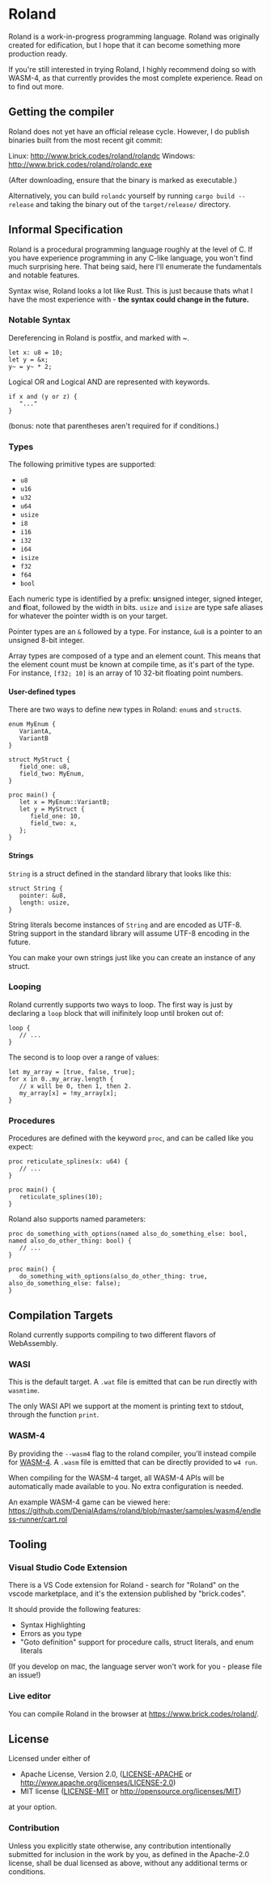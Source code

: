 # Roland
Roland is a work-in-progress programming language. Roland was originally created for edification, but I hope that it can become something more production ready.

If you're still interested in trying Roland, I highly recommend doing so with WASM-4, as that currently provides the most complete experience. Read on to find out more.

## Getting the compiler

Roland does not yet have an official release cycle. However, I do publish binaries built from the most recent git commit:

Linux: http://www.brick.codes/roland/rolandc
Windows: http://www.brick.codes/roland/rolandc.exe

(After downloading, ensure that the binary is marked as executable.)

Alternatively, you can build `rolandc` yourself by running `cargo build --release` and taking the binary out of the `target/release/` directory.

## Informal Specification

Roland is a procedural programming language roughly at the level of C. If you have experience programming in any C-like language, you won't find much surprising here. That being said, here I'll enumerate the fundamentals and notable features.

Syntax wise, Roland looks a lot like Rust. This is just because thats what I have the most experience with - **the syntax could change in the future.**

### Notable Syntax

Dereferencing in Roland is postfix, and marked with ~.

```roland
let x: u8 = 10;
let y = &x;
y~ = y~ * 2;
```

Logical OR and Logical AND are represented with keywords.

```roland
if x and (y or z) {
   "..."
}
```

(bonus: note that parentheses aren't required for if conditions.)

### Types

The following primitive types are supported:

- `u8`
- `u16`
- `u32`
- `u64`
- `usize`
- `i8`
- `i16`
- `i32`
- `i64`
- `isize`
- `f32`
- `f64`
- `bool`

Each numeric type is identified by a prefix: **u**nsigned integer, signed **i**nteger, and **f**loat, followed by the width in bits. `usize` and `isize` are type safe aliases for whatever the pointer width is on your target.

Pointer types are an `&` followed by a type. For instance, `&u8` is a pointer to an unsigned 8-bit integer.

Array types are composed of a type and an element count. This means that the element count must be known at compile time, as it's part of the type. For instance, `[f32; 10]` is an array of 10 32-bit floating point numbers.

#### User-defined types

There are two ways to define new types in Roland: `enum`s and `struct`s.

```roland
enum MyEnum {
   VariantA,
   VariantB
}

struct MyStruct {
   field_one: u8,
   field_two: MyEnum,
}

proc main() {
   let x = MyEnum::VariantB;
   let y = MyStruct {
      field_one: 10,
      field_two: x,
   };
}
```

#### Strings

`String` is a struct defined in the standard library that looks like this:

```roland
struct String {
   pointer: &u8,
   length: usize,
}
```

String literals become instances of `String` and are encoded as UTF-8. String support in the standard library will assume UTF-8 encoding in the future.

You can make your own strings just like you can create an instance of any struct.

### Looping

Roland currently supports two ways to loop. The first way is just by declaring a `loop` block that will inifinitely loop until broken out of:

```roland
loop {
   // ...
}
```

The second is to loop over a range of values:

```roland
let my_array = [true, false, true];
for x in 0..my_array.length {
   // x will be 0, then 1, then 2.
   my_array[x] = !my_array[x];
}
```

### Procedures

Procedures are defined with the keyword `proc`, and can be called like you expect:

```roland
proc reticulate_splines(x: u64) {
   // ...
}

proc main() {
   reticulate_splines(10);
}
```

Roland also supports named parameters:

```roland
proc do_something_with_options(named also_do_something_else: bool, named also_do_other_thing: bool) {
   // ...
}

proc main() {
   do_something_with_options(also_do_other_thing: true, also_do_something_else: false);
}
```

## Compilation Targets

Roland currently supports compiling to two different flavors of WebAssembly.

### WASI
This is the default target. A `.wat` file is emitted that can be run directly with `wasmtime`.

The only WASI API we support at the moment is printing text to stdout, through the function `print`.

### WASM-4
By providing the `--wasm4` flag to the roland compiler, you'll instead compile for [WASM-4](https://wasm4.org/). A `.wasm` file is emitted that can be directly provided to `w4 run`.

When compiling for the WASM-4 target, all WASM-4 APIs will be automatically made available to you. No extra configuration is needed.

An example WASM-4 game can be viewed here: https://github.com/DenialAdams/roland/blob/master/samples/wasm4/endless-runner/cart.rol

## Tooling

### Visual Studio Code Extension
There is a VS Code extension for Roland - search for "Roland" on the vscode marketplace, and it's the extension published by "brick.codes".

It should provide the following features:
- Syntax Highlighting
- Errors as you type
- "Goto definition" support for procedure calls, struct literals, and enum literals

(If you develop on mac, the language server won't work for you - please file an issue!)

### Live editor
You can compile Roland in the browser at https://www.brick.codes/roland/.

## License

Licensed under either of

 * Apache License, Version 2.0, ([LICENSE-APACHE](LICENSE-APACHE) or http://www.apache.org/licenses/LICENSE-2.0)
 * MIT license ([LICENSE-MIT](LICENSE-MIT) or http://opensource.org/licenses/MIT)

at your option.

### Contribution

Unless you explicitly state otherwise, any contribution intentionally submitted
for inclusion in the work by you, as defined in the Apache-2.0 license, shall be dual licensed as above, without any additional terms or conditions.
